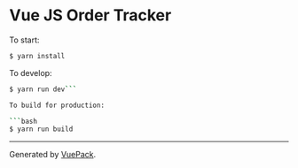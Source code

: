 # Vue JS Order Tracker 

To start:

```bash
$ yarn install
```

To develop:

```bash
$ yarn run dev```

To build for production:

```bash
$ yarn run build
```


---

Generated by [VuePack](https://github.com/egoist/vuepack).
